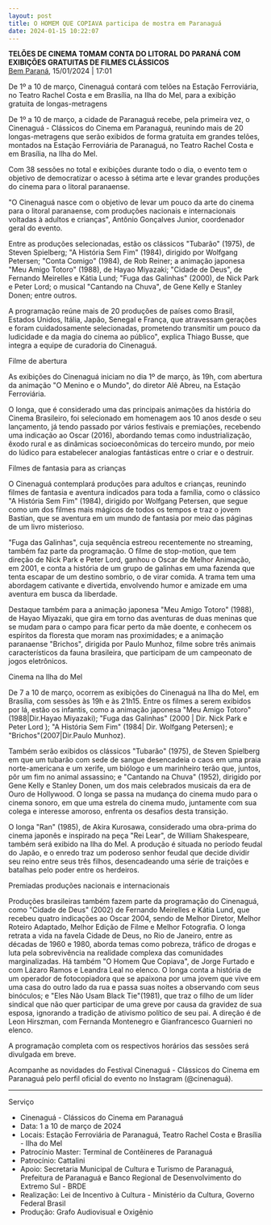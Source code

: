 ```yaml
---
layout: post
title: O HOMEM QUE COPIAVA participa de mostra em Paranaguá
date: 2024-01-15 10:22:07
---
```

**TELÕES DE CINEMA TOMAM CONTA DO LITORAL DO PARANÁ COM EXIBIÇÕES GRATUITAS DE FILMES CLÁSSICOS**\
[Bem Paraná](https://www.bemparana.com.br/cultura/teloes-de-cinema-tomam-conta-do-litoral-do-parana-com-exibicoes-gratuitas-de-filmes-classicos/), 15/01/2024 | 17:01


De 1º a 10 de março, Cinenaguá contará com telões na Estação Ferroviária, no Teatro Rachel Costa e em Brasília, na Ilha do Mel, para a exibição gratuita de longas-metragens

De 1º a 10 de março, a cidade de Paranaguá recebe, pela primeira vez, o Cinenaguá - Clássicos do Cinema em Paranaguá, reunindo mais de 20 longas-metragens que serão exibidos de forma gratuita em grandes telões, montados na Estação Ferroviária de Paranaguá, no Teatro Rachel Costa e em Brasília, na Ilha do Mel.

Com 38 sessões no total e exibições durante todo o dia, o evento tem o objetivo de democratizar o acesso à sétima arte e levar grandes produções do cinema para o litoral paranaense.

"O Cinenaguá nasce com o objetivo de levar um pouco da arte do cinema para o litoral paranaense, com produções nacionais e internacionais voltadas à adultos e crianças", Antônio Gonçalves Junior, coordenador geral do evento.

Entre as produções selecionadas, estão os clássicos "Tubarão" (1975), de Steven Spielberg; "A História Sem Fim" (1984), dirigido por Wolfgang Petersen; "Conta Comigo" (1984), de Rob Reiner; a animação japonesa "Meu Amigo Totoro" (1988), de Hayao Miyazaki; "Cidade de Deus", de Fernando Meirelles e Kátia Lund; "Fuga das Galinhas" (2000), de Nick Park e Peter Lord; o musical "Cantando na Chuva", de Gene Kelly e Stanley Donen; entre outros.

A programação reúne mais de 20 produções de países como Brasil, Estados Unidos, Itália, Japão, Senegal e França, que atravessam gerações e foram cuidadosamente selecionadas, prometendo transmitir um pouco da ludicidade e da magia do cinema ao público", explica Thiago Busse, que integra a equipe de curadoria do Cinenaguá.

Filme de abertura

As exibições do Cinenaguá iniciam no dia 1º de março, às 19h, com abertura da animação "O Menino e o Mundo", do diretor Alê Abreu, na Estação Ferroviária.

O longa, que é considerado uma das principais animações da história do Cinema Brasileiro, foi selecionado em homenagem aos 10 anos desde o seu lançamento, já tendo passado por vários festivais e premiações, recebendo uma indicação ao Oscar (2016), abordando temas como industrialização, êxodo rural e as dinâmicas socioeconômicas do terceiro mundo, por meio do lúdico para estabelecer analogias fantásticas entre o criar e o destruir.

Filmes de fantasia para as crianças

O Cinenaguá contemplará produções para adultos e crianças, reunindo filmes de fantasia e aventura indicados para toda a família, como o clássico "A História Sem Fim" (1984), dirigido por Wolfgang Petersen, que segue como um dos filmes mais mágicos de todos os tempos e traz o jovem Bastian, que se aventura em um mundo de fantasia por meio das páginas de um livro misterioso.

"Fuga das Galinhas", cuja sequência estreou recentemente no streaming, também faz parte da programação. O filme de stop-motion, que tem direção de Nick Park e Peter Lord, ganhou o Oscar de Melhor Animação, em 2001, e conta a história de um grupo de galinhas em uma fazenda que tenta escapar de um destino sombrio, o de virar comida. A trama tem uma abordagem cativante e divertida, envolvendo humor e amizade em uma aventura em busca da liberdade.

Destaque também para a animação japonesa "Meu Amigo Totoro" (1988), de Hayao Miyazaki, que gira em torno das aventuras de duas meninas que se mudam para o campo para ficar perto da mãe doente, e conhecem os espíritos da floresta que moram nas proximidades; e a animação paranaense "Brichos", dirigida por Paulo Munhoz, filme sobre três animais característicos da fauna brasileira, que participam de um campeonato de jogos eletrônicos.

Cinema na Ilha do Mel

De 7 a 10 de março, ocorrem as exibições do Cinenaguá na Ilha do Mel, em Brasília, com sessões às 19h e às 21h15. Entre os filmes a serem exibidos por lá, estão os infantis, como a animação japonesa "Meu Amigo Totoro"(1988|Dir.Hayao Miyazaki); "Fuga das Galinhas" (2000 | Dir. Nick Park e Peter Lord ); "A História Sem Fim" (1984| Dir. Wolfgang Petersen); e "Brichos"(2007|Dir.Paulo Munhoz).

Também serão exibidos os clássicos "Tubarão" (1975), de Steven Spielberg em que um tubarão com sede de sangue desencadeia o caos em uma praia norte-americana e um xerife, um biólogo e um marinheiro terão que, juntos, pôr um fim no animal assassino; e "Cantando na Chuva" (1952), dirigido por Gene Kelly e Stanley Donen, um dos mais celebrados musicais da era de Ouro de Hollywood. O longa se passa na mudança do cinema mudo para o cinema sonoro, em que uma estrela do cinema mudo, juntamente com sua colega e interesse amoroso, enfrenta os desafios desta transição.

O longa "Ran" (1985), de Akira Kurosawa, considerado uma obra-prima do cinema japonês e inspirado na peça "Rei Lear", de William Shakespeare, também será exibido na Ilha do Mel. A produção é situada no período feudal do Japão, e o enredo traz um poderoso senhor feudal que decide dividir seu reino entre seus três filhos, desencadeando uma série de traições e batalhas pelo poder entre os herdeiros.

Premiadas produções nacionais e internacionais

Produções brasileiras também fazem parte da programação do Cinenaguá, como "Cidade de Deus" (2002) de Fernando Meirelles e Kátia Lund, que recebeu quatro indicações ao Oscar 2004, sendo de Melhor Diretor, Melhor Roteiro Adaptado, Melhor Edição de Filme e Melhor Fotografia. O longa retrata a vida na favela Cidade de Deus, no Rio de Janeiro, entre as décadas de 1960 e 1980, aborda temas como pobreza, tráfico de drogas e luta pela sobrevivência na realidade complexa das comunidades marginalizadas. Há também "O Homem Que Copiava", de Jorge Furtado e com Lázaro Ramos e Leandra Leal no elenco. O longa conta a história de um operador de fotocopiadora que se apaixona por uma jovem que vive em uma casa do outro lado da rua e passa suas noites a observando com seus binóculos; e "Eles Não Usam Black Tie"(1981), que traz o filho de um líder sindical que não quer participar de uma greve por causa da gravidez de sua esposa, ignorando a tradição de ativismo político de seu pai. A direção é de Leon Hirszman, com Fernanda Montenegro e Gianfrancesco Guarnieri no elenco.

A programação completa com os respectivos horários das sessões será divulgada em breve.

Acompanhe as novidades do Festival Cinenaguá - Clássicos do Cinema em Paranaguá pelo perfil oficial do evento no Instagram (@cinenaguá).

- - -

Serviço

* Cinenaguá - Clássicos do Cinema em Paranaguá
* Data: 1 a 10 de março de 2024
* Locais: Estação Ferroviária de Paranaguá, Teatro Rachel Costa e Brasília - Ilha do Mel
* Patrocínio Master: Terminal de Contêineres de Paranaguá
* Patrocínio: Cattalini
* Apoio: Secretaria Municipal de Cultura e Turismo de Paranaguá, Prefeitura de Paranaguá e Banco Regional de Desenvolvimento do Extremo Sul - BRDE
* Realização: Lei de Incentivo à Cultura - Ministério da Cultura, Governo Federal Brasil
* Produção: Grafo Audiovisual e Oxigênio